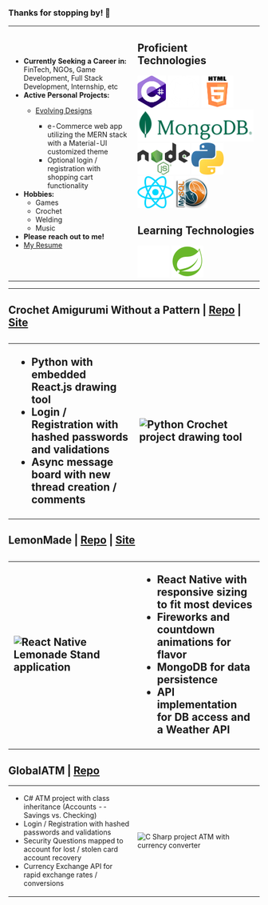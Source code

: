 ### Thanks for stopping by! 👋

<!--
**Michaelafuller/Michaelafuller** is a ✨ _special_ ✨ repository because its `README.md` (this file) appears on your GitHub profile.

Here are some ideas to get you started:

- 🔭 I’m currently working on ...
- 🌱 I’m currently learning ...
- 👯 I’m looking to collaborate on ...
- 🤔 I’m looking for help with ...
- 💬 Ask me about ...
- 📫 How to reach me: ...
- 😄 Pronouns: ...
- ⚡ Fun fact: ...
-->
<table>
  <tr>
    <td style="width:50%">
      <ul>
        <li> <b>Currently Seeking a Career in:</b> FinTech, NGOs, Game Development, Full Stack Development, Internship, etc</li>
        <li> <b>Active Personal Projects: </b></li>
            <ul>
              <li><a href="https://github.com/Michaelafuller/evolvingDesigns">Evolving Designs</a></li>
                <ul>
                  <li>e-Commerce web app utilizing the MERN stack with a Material-UI customized theme</li>
                  <li>Optional login / registration with shopping cart functionality</li>
                </ul>
            </ul>
        <li> <b>Hobbies:</b>
          <ul>
            <li> Games </li>
            <li> Crochet </li> 
            <li> Welding </li>
            <li> Music </li>
          </ul>
        </li>
        <li><b>Please reach out to me!</b></li>
        <li> <a href="https://docs.google.com/document/d/1eLCsvruP_TXZuRNwgn20ZBrd5JhL4gSg/edit?usp=sharing&ouid=113529907563271376258&rtpof=true&sd=true"> My Resume </a> </li>
    </td>
    <td style="width:50%">
      <h2>Proficient Technologies</h2>
      <img src="./assets/img/CSharp.svg" alt="c sharp logo" height=64px/>
      <img src="./assets/img/Github.jpg" alt="git hub logo" height=64px/>
      <img src="./assets/img/HTML.svg" alt="h t m l logo" height=64px/>
      <img src="./assets/img/Mongo.svg" alt="mongo d b logo" height=64px/>
      <img src="./assets/img/Node.svg" alt="node javascript logo" height=64px/>
      <img src="./assets/img/Python.svg" alt="Python logo" height=64px/>
      <img src="./assets/img/React.svg" alt="React.js logo" height=64px/>
      <img src="./assets/img/MYSQL.png" alt="MY S Q L logo" height=64px/>
      <h2>Learning Technologies</h2>
      <img src="./assets/img/java.jpg" alt="java logo" height=64px/>
      <img src="./assets/img/spring.png" alt="spring logo" height=64px/>
    </td>
  </tr>
</table>
<hr>
<h2>
  Crochet Amigurumi Without a Pattern | <a href="https://github.com/Michaelafuller/crochet_project" alt="python crochet project">Repo</a> | <a href="http://ec2-18-233-169-51.compute-1.amazonaws.com/" alt="live website">Site</a>
<h2>
<table>
  <tr>
    <td style="width:50%">
      <ul>
        <li>Python with embedded React.js drawing tool</li>
        <li>Login / Registration with hashed passwords and validations</li>
        <li>Async message board with new thread creation / comments </li>
      </ul>
    </td>
    <td style="width:50%">
      <img src="https://media.giphy.com/media/ih0g9PTbtgdYVYzsVJ/giphy.gif" alt="Python Crochet project drawing tool"/>
    </td>
  </tr>
</table>
<h2>
  LemonMade | <a href="https://github.com/Michaelafuller/LemonMade" alt="git hub repository">Repo</a> | <a href="https://expo.dev/@michaelafuller/LemonMade" alt ="site requires expo installed on mobile device">Site</a>
<h2>
<table>
  <tr>
    <td style="width:50%">
      <img src="https://media.giphy.com/media/5JkzdmXAPVWH9FzW95/giphy.gif" alt="React Native Lemonade Stand application"/>
    </td>
    <td style="width:50%">
      <ul>
        <li>React Native with responsive sizing to fit most devices</li>
        <li>Fireworks and countdown animations for flavor</li>
        <li>MongoDB for data persistence</li>
        <li>API implementation for DB access and a Weather API</li>
      </ul>
    </td>
  </tr>
</table>
<h2>
  GlobalATM | <a href="https://github.com/Michaelafuller/GlobalATM-new" alt="git hub repository">Repo</a>
</h2>
<table>
  <tr>
    <td style="width:50%">
      <ul>
        <li>C# ATM project with class inheritance (Accounts -- Savings vs. Checking)</li>
        <li>Login / Registration with hashed passwords and validations</li>
        <li>Security Questions mapped to account for lost / stolen card account recovery</li>
        <li>Currency Exchange API for rapid exchange rates / conversions</li>
      </ul>
    </td>
    <td style="width:50%">
        <img src="https://media.giphy.com/media/nKNYugt4VkkZTUJl9p/giphy.gif" alt="C Sharp project ATM with currency converter"/>
    </td>
  </tr>
</table>
